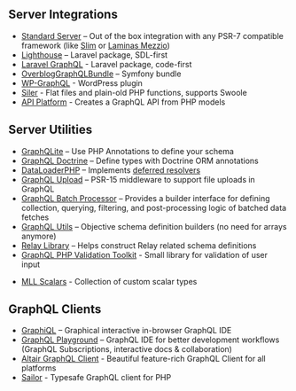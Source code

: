 ## Server Integrations

- [Standard Server](executing-queries.md#using-server) – Out of the box integration with any PSR-7 compatible framework (like [Slim](https://slimframework.com) or [Laminas Mezzio](https://docs.mezzio.dev/mezzio/))
- [Lighthouse](https://github.com/nuwave/lighthouse) – Laravel package, SDL-first
- [Laravel GraphQL](https://github.com/rebing/graphql-laravel) - Laravel package, code-first
- [OverblogGraphQLBundle](https://github.com/overblog/GraphQLBundle) – Symfony bundle
- [WP-GraphQL](https://github.com/wp-graphql/wp-graphql) - WordPress plugin
- [Siler](https://github.com/leocavalcante/siler) - Flat files and plain-old PHP functions, supports Swoole
- [API Platform](https://api-platform.com/docs/core/graphql) - Creates a GraphQL API from PHP models

## Server Utilities

- [GraphQLite](https://graphqlite.thecodingmachine.io) – Use PHP Annotations to define your schema
- [GraphQL Doctrine](https://github.com/Ecodev/graphql-doctrine) – Define types with Doctrine ORM annotations
- [DataLoaderPHP](https://github.com/overblog/dataloader-php) – Implements [deferred resolvers](data-fetching.md#solving-n1-problem)
- [GraphQL Upload](https://github.com/Ecodev/graphql-upload) – PSR-15 middleware to support file uploads in GraphQL
- [GraphQL Batch Processor](https://github.com/vasily-kartashov/graphql-batch-processing) – Provides a builder interface for defining collection, querying, filtering, and post-processing logic of batched data fetches
- [GraphQL Utils](https://github.com/simPod/GraphQL-Utils) – Objective schema definition builders (no need for arrays anymore)
- [Relay Library](https://github.com/ivome/graphql-relay-php) – Helps construct Relay related schema definitions
- [GraphQL PHP Validation Toolkit](https://github.com/shmax/graphql-php-validation-toolkit) - Small library for validation of user input

* [MLL Scalars](https://github.com/mll-lab/graphql-php-scalars) - Collection of custom scalar types

## GraphQL Clients

- [GraphiQL](https://github.com/graphql/graphiql) – Graphical interactive in-browser GraphQL IDE
- [GraphQL Playground](https://github.com/graphql/graphql-playground) – GraphQL IDE for better development workflows (GraphQL Subscriptions, interactive docs & collaboration)
- [Altair GraphQL Client](https://altair.sirmuel.design) - Beautiful feature-rich GraphQL Client for all platforms
- [Sailor](https://github.com/spawnia/sailor) - Typesafe GraphQL client for PHP
